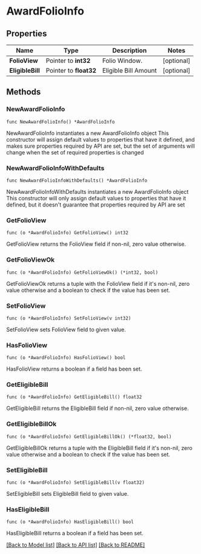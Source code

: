 # AwardFolioInfo

## Properties

Name | Type | Description | Notes
------------ | ------------- | ------------- | -------------
**FolioView** | Pointer to **int32** | Folio Window. | [optional] 
**EligibleBill** | Pointer to **float32** | Eligible Bill Amount | [optional] 

## Methods

### NewAwardFolioInfo

`func NewAwardFolioInfo() *AwardFolioInfo`

NewAwardFolioInfo instantiates a new AwardFolioInfo object
This constructor will assign default values to properties that have it defined,
and makes sure properties required by API are set, but the set of arguments
will change when the set of required properties is changed

### NewAwardFolioInfoWithDefaults

`func NewAwardFolioInfoWithDefaults() *AwardFolioInfo`

NewAwardFolioInfoWithDefaults instantiates a new AwardFolioInfo object
This constructor will only assign default values to properties that have it defined,
but it doesn't guarantee that properties required by API are set

### GetFolioView

`func (o *AwardFolioInfo) GetFolioView() int32`

GetFolioView returns the FolioView field if non-nil, zero value otherwise.

### GetFolioViewOk

`func (o *AwardFolioInfo) GetFolioViewOk() (*int32, bool)`

GetFolioViewOk returns a tuple with the FolioView field if it's non-nil, zero value otherwise
and a boolean to check if the value has been set.

### SetFolioView

`func (o *AwardFolioInfo) SetFolioView(v int32)`

SetFolioView sets FolioView field to given value.

### HasFolioView

`func (o *AwardFolioInfo) HasFolioView() bool`

HasFolioView returns a boolean if a field has been set.

### GetEligibleBill

`func (o *AwardFolioInfo) GetEligibleBill() float32`

GetEligibleBill returns the EligibleBill field if non-nil, zero value otherwise.

### GetEligibleBillOk

`func (o *AwardFolioInfo) GetEligibleBillOk() (*float32, bool)`

GetEligibleBillOk returns a tuple with the EligibleBill field if it's non-nil, zero value otherwise
and a boolean to check if the value has been set.

### SetEligibleBill

`func (o *AwardFolioInfo) SetEligibleBill(v float32)`

SetEligibleBill sets EligibleBill field to given value.

### HasEligibleBill

`func (o *AwardFolioInfo) HasEligibleBill() bool`

HasEligibleBill returns a boolean if a field has been set.


[[Back to Model list]](../README.md#documentation-for-models) [[Back to API list]](../README.md#documentation-for-api-endpoints) [[Back to README]](../README.md)


